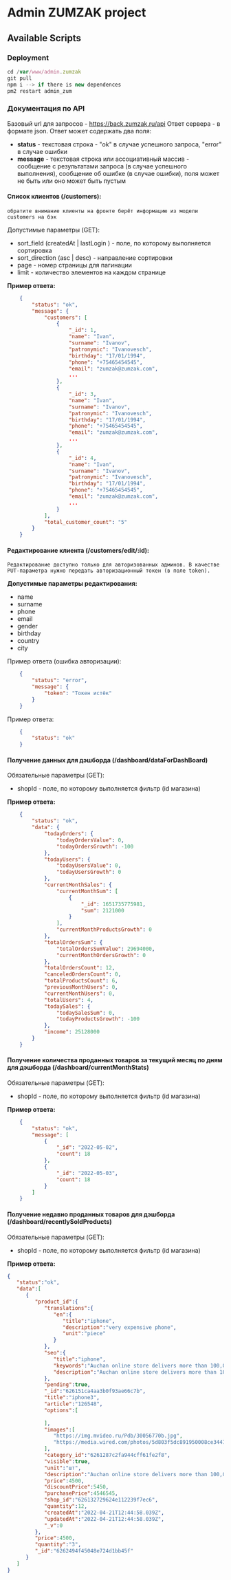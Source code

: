 # Admin ZUMZAK project

## Available Scripts

### Deployment

```js
cd /var/www/admin.zumzak
git pull
npm i --> if there is new dependences
pm2 restart admin_zum
```

### Документация по API

Базовый url для запросов - https://back.zumzak.ru/api
Ответ сервера - в формате json.
Ответ может содержать два поля:

- **status** - текстовая строка - "ok" в случае успешного запроса, "error" в случае ошибки
- **message** - текстовая строка или ассоциативный массив - сообщение с результатами запроса (в случае успешного выполнения), сообщение об ошибке (в случае ошибки), поля может не быть или оно может быть пустым

#### Список клиентов (/customers):

`обратите внимание клиенты на фронте берёт информацию из модели customers на бэк`

Допустимые параметры (GET):

- sort_field (createdAt | lastLogin ) - поле, по которому выполняется сортировка
- sort_direction (asc | desc) - направление сортировки
- page - номер страницы для пагинации
- limit - количество элементов на каждом странице

**Пример ответа:**

```json
    {
        "status": "ok",
        "message": {
            "customers": [
                {
                    "_id": 1,
                    "name": "Ivan",
                    "surname": "Ivanov",
                    "patronymic": "Ivanovesch",
                    "birthday": "17/01/1994",
                    "phone": "+75465454545",
                    "email": "zumzak@zumzak.com",
                    ...
                },
                {
                    "_id": 3,
                    "name": "Ivan",
                    "surname": "Ivanov",
                    "patronymic": "Ivanovesch",
                    "birthday": "17/01/1994",
                    "phone": "+75465454545",
                    "email": "zumzak@zumzak.com",
                    ...
                },
                {
                    "_id": 4,
                    "name": "Ivan",
                    "surname": "Ivanov",
                    "patronymic": "Ivanovesch",
                    "birthday": "17/01/1994",
                    "phone": "+75465454545",
                    "email": "zumzak@zumzak.com",
                    ...
                }
            ],
            "total_customer_count": "5"
        }
    }
```
#### Редактирование клиента (/customers/edit/:id):

`Редактирование доступно только для авторизованных админов. В качестве PUT-параметра нужно передать авторизационный токен (в поле token).`

**Допустимые параметры редактирования:**

- name
- surname
- phone
- email
- gender
- birthday
- country
- city

Пример ответа (ошибка авторизации):

```json
    {
        "status": "error",
        "message": {
            "token": "Токен истёк"
        }
    }
```
Пример ответа:

```json
    {
        "status": "ok"
    }
```

#### Получение данных для дэшборда (/dashboard/dataForDashBoard)

Обязательные параметры (GET):

- shopId - поле, по которому выполняется фильтр (id магазина)

**Пример ответа:**

```json
    {
        "status": "ok",
        "data": {
            "todayOrders": {
                "todayOrdersValue": 0,
                "todayOrdersGrowth": -100
            },
            "todayUsers": {
                "todayUsersValue": 0,
                "todayUsersGrowth": 0
            },
            "currentMonthSales": {
                "currentMonthSum": [
                    {
                        "_id": 1651735775981,
                        "sum": 2121000
                    }
                ],
                "currentMonthProductsGrowth": 0
            },
            "totalOrdersSum": {
                "totalOrdersSumValue": 29694000,
                "currentMonthOrdersGrowth": 0
            },
            "totalOrdersCount": 12,
            "canceledOrdersCount": 0,
            "totalProductsCount": 6,
            "previousMonthUsers": 0,
            "currentMonthUsers": 0,
            "totalUsers": 4,
            "todaySales": {
                "todaySalesSum": 0,
                "todayProductsGrowth": -100
            },
            "income": 25128000
        }
    }
```

#### Получение количества проданных товаров за текущий месяц по дням для дэшборда (/dashboard/currentMonthStats)

Обязательные параметры (GET):

- shopId - поле, по которому выполняется фильтр (id магазина)

**Пример ответа:**

```json
    {
        "status": "ok",
        "message": [
            {
                "_id": "2022-05-02",
                "count": 18
            },
            {
                "_id": "2022-05-03",
                "count": 18
            }
        ]
    }
```

#### Получение недавно проданных товаров для дэшборда (/dashboard/recentlySoldProducts)

Обязательные параметры (GET):

- shopId - поле, по которому выполняется фильтр (id магазина)

**Пример ответа:**

```json
{
   "status":"ok",
   "data":[
      {
         "product_id":{
            "translations":{
               "en":{
                  "title":"iphone",
                  "description":"very expensive phone",
                  "unit":"piece"
               }
            },
            "seo":{
               "title":"iphone",
               "keywords":"Auchan online store delivers more than 100,000 fresh food and household .",
               "description":"Auchan online store delivers more than 100,000 fresh food and household ."
            },
            "pending":true,
            "_id":"626151ca4aa3b0f93ae66c7b",
            "title":"iphone3",
            "article":"126548",
            "options":[
               
            ],
            "images":[
               "https://img.mvideo.ru/Pdb/30056770b.jpg",
               "https://media.wired.com/photos/5d803f5dc891950008ce3447/master/pass/iphone-11_6175-Edit.jpg"
            ],
            "category_id":"6261287c2fa944cff61fe2f8",
            "visible":true,
            "unit":"шт",
            "description":"Auchan online store delivers more than 100,000 fresh food and household s.",
            "price":4500,
            "discountPrice":5450,
            "purchasePrice":4546545,
            "shop_id":"626132729624e112239f7ec6",
            "quantity":12,
            "createdAt":"2022-04-21T12:44:58.039Z",
            "updatedAt":"2022-04-21T12:44:58.039Z",
            "_v":0
         },
         "price":4500,
         "quantity":"3",
         "_id":"6262494f45048e724d1bb45f"
      }
   ]
}
```
